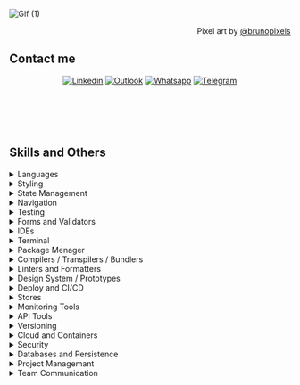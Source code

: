 
![Gif (1)](https://github.com/caiorodrigues/caiorodrigues/assets/2632292/ff318fc0-1a41-4eaf-a0d4-d9a1627f0ba7)

<div align="right">
  Pixel art by <a href="https://brunopixels.tumblr.com/">@brunopixels</a>
</div>

<h2 align="left">Contact me</h2>
<div align="center">
  
  [![Linkedin](https://img.shields.io/badge/-LinkedIn-blue?style=flat&logo=Linkedin&logoColor=white)](https://www.linkedin.com/in/caio-rodrigues-cruz-francisco/)
  [![Outlook](https://img.shields.io/badge/-Outlook-0078D4?style=flat&logo=Microsoft-Outlook&logoColor=white)](mailto:caiorodrigues@hotmail.com)
  [![Whatsapp](https://img.shields.io/badge/-Whatsapp-25D366?style=flat&logo=Whatsapp&logoColor=white)](https://wa.me/5515991167947)
  [![Telegram](https://img.shields.io/badge/-Telegram-26A5E4?style=flat&logo=Telegram&logoColor=white)](https://t.me/caiorodr)
  
</br></br>
<div align='left'>
</br>
  
  ## Skills and Others
  <details><summary>Languages</summary>
    </br>
    <img src="https://img.shields.io/badge/JavaScript-F9DC3e?style=for-the-badge&logo=JavaScript&logoColor=black" />
    <img src="https://img.shields.io/badge/TypeScript-007ACC?style=for-the-badge&logo=typescript&logoColor=white" /> 
    <img src="https://img.shields.io/badge/React-20232A?style=for-the-badge&logo=react&logoColor=61DAFB" />
    <img src="https://img.shields.io/badge/React_Native-20232A?style=for-the-badge&logo=react&logoColor=61DAFB" />
    <img src="https://img.shields.io/badge/Objective_C-06c?style=for-the-badge&logo=objectivec&logoColor=61DAFB" />
    <img src="https://img.shields.io/badge/Swift-FA7343?style=for-the-badge&logo=swift&logoColor=white" />
    <img src="https://img.shields.io/badge/Java-F9DC3e?style=for-the-badge&logo=java&logoColor=white" />
    <img src="https://img.shields.io/badge/Kotlin-0095D5?&style=for-the-badge&logo=kotlin&logoColor=white" />
    <img src="https://img.shields.io/badge/Markdown-000000?style=for-the-badge&logo=markdown&logoColor=white" />
  </details>
  <details><summary>Styling</summary>
    </br>
    <img src="https://img.shields.io/badge/CSS3-1572B6?style=for-the-badge&logo=css3&logoColor=white" />
    <img src="https://img.shields.io/badge/styled--components-DB7093?style=for-the-badge&logo=styled-components&logoColor=white" />
    <img src="https://img.shields.io/badge/Material--UI-007FFF?style=for-the-badge&logo=mui&logoColor=white" />
    <img src="https://img.shields.io/badge/Tailwind_CSS-38B2AC?style=for-the-badge&logo=tailwind-css&logoColor=white" />
  </details>
  <details><summary>State Management</summary>
    </br>
    <img src="https://img.shields.io/badge/Redux-593D88?style=for-the-badge&logo=redux&logoColor=white" />
    <img src="https://img.shields.io/badge/zustand-F7DF1E?style=for-the-badge&logo=zustand&logoColor=white" />
    <img src="https://img.shields.io/badge/React%20Query-EF4444?style=for-the-badge&logo=react-query&logoColor=white" />
  </details>
  <details><summary>Navigation</summary>
    </br>
    <img src="https://img.shields.io/badge/React%20Navigation-613cc4?style=for-the-badge&logo=react-navigation&logoColor=white" />
    <img src="https://img.shields.io/badge/React_Router-CA4245?style=for-the-badge&logo=react-router&logoColor=white" />
  </details>
  <details><summary>Testing</summary>
    </br>
    <img src="https://img.shields.io/badge/Jest-C21325?style=for-the-badge&logo=Jest&logoColor=white" />
    <img src="https://img.shields.io/badge/testing%20library-E33332?style=for-the-badge&logo=testing-library&logoColor=white" />
    <img src="https://img.shields.io/badge/Detox-0C6EFC?style=for-the-badge&logo=wix&logoColor=white" />
  </details>
  <details><summary>Forms and Validators</summary>
    </br>
    <img src="https://img.shields.io/badge/React%20Hook%20Form-ec5990?style=for-the-badge&logo=react-hook-form&logoColor=white" />
    <img src="https://img.shields.io/badge/Zod-1572B6?style=for-the-badge&logo=zod&logoColor=white" />
  </details>
  <details><summary>IDEs</summary>
    </br>
    <img src="https://img.shields.io/badge/Visual_Studio_Code-0078D4?style=for-the-badge&logo=visual%20studio%20code&logoColor=white" /> 
    <img src="https://img.shields.io/badge/Android_Studio-3DDC84?style=for-the-badge&logo=android-studio&logoColor=white" /> 
    <img src="https://img.shields.io/badge/Xcode-007ACC?style=for-the-badge&logo=Xcode&logoColor=white" />
  </details>
  <details><summary>Terminal</summary>
    </br>
    <img src="https://img.shields.io/badge/GNU%20Bash-4EAA25?style=for-the-badge&logo=GNU%20Bash&logoColor=white" /> 
    <img src="https://img.shields.io/badge/iTerm2-000000?style=for-the-badge&logo=iterm2&logoColor=white" />
    <img src="https://img.shields.io/badge/powershell-5391FE?style=for-the-badge&logo=powershell&logoColor=white" /> 
    <img src="https://img.shields.io/badge/windows%20terminal-4D4D4D?style=for-the-badge&logo=windows%20terminal&logoColor=white" />
  </details>
  <details><summary>Package Menager</summary>
    </br>
    <img src="https://img.shields.io/badge/npm-CB3837?style=for-the-badge&logo=npm&logoColor=white" /> 
    <img src="https://img.shields.io/badge/yarn-2C8EBB?style=for-the-badge&logo=yarn&logoColor=white" /> 
    <img src="https://img.shields.io/badge/pnpm-F69220?style=for-the-badge&logo=pnpm&logoColor=white" /> 
  </details>
  <details><summary>Compilers / Transpilers / Bundlers</summary>
    </br>
    <img src="https://img.shields.io/badge/Babel-F9DC3e?style=for-the-badge&logo=babel&logoColor=black" />
    <img src="https://img.shields.io/badge/Webpack-2b3a42?style=for-the-badge&logo=webpack&logoColor=1a6bac" />
    <img src="https://img.shields.io/badge/Gradle-02303A.svg?style=for-the-badge&logo=Gradle&logoColor=white" />
  </details>
  <details><summary>Linters and Formatters</summary>
    </br>
    <img src="https://img.shields.io/badge/eslint-3A33D1?style=for-the-badge&logo=eslint&logoColor=white" /> 
    <img src="https://img.shields.io/badge/prettier-1A2C34?style=for-the-badge&logo=prettier&logoColor=F7BA3E" /> 
    <img src="https://img.shields.io/badge/SonarLint-CB2029?style=for-the-badge&logo=sonarlint&logoColor=white" />
  </details>
  <details><summary>Design System / Prototypes</summary>
    </br>
    <img src="https://img.shields.io/badge/Figma-F24E1E?style=for-the-badge&logo=figma&logoColor=white" /> 
    <img src="https://img.shields.io/badge/Sketch-FFB387?style=for-the-badge&logo=sketch&logoColor=black" />
    <img src="https://img.shields.io/badge/Storybook-ff4785?style=for-the-badge&logo=storybook&logoColor=white" />
  </details>
  <details><summary>Deploy and CI/CD</summary>
    </br>
    <img src="https://img.shields.io/badge/NX_Workspace-143157?style=for-the-badge&logo=NX&logoColor=white" />
    <img src="https://img.shields.io/badge/Bitrise-683D87?style=for-the-badge&logo=bitrise&logoColor=white" />
    <img src="https://img.shields.io/badge/Jenkins-D24939?style=for-the-badge&logo=Jenkins&logoColor=white" />
    <img src="https://img.shields.io/badge/App%20Center-CB2E6D?style=for-the-badge&logo=visualstudioappcenter&logoColor=white" />
    <img src="https://img.shields.io/badge/Heroku-430098?style=for-the-badge&logo=heroku&logoColor=white" />
  </details>
  <details><summary>Stores</summary>
    </br>
    <img src="https://img.shields.io/badge/AppStore-0D96F6?style=for-the-badge&logo=appstore&logoColor=white" />
    <img src="https://img.shields.io/badge/Google%20Play-414141?style=for-the-badge&logo=googleplay&logoColor=white" />
  </details>
  <details><summary>Monitoring Tools</summary>
    </br>
    <img src="https://img.shields.io/badge/Dynatrace-1496FF?style=for-the-badge&logo=dynatrace&logoColor=white" />
    <img src="https://img.shields.io/badge/Sentry-362D59?style=for-the-badge&logo=sentry&logoColor=white" />
    <img src="https://img.shields.io/badge/Firebase-039BE5?style=for-the-badge&logo=Firebase&logoColor=white" />
  </details>
  <details><summary>API Tools</summary>
    </br>
    <img src="https://img.shields.io/badge/Postman-FF6C37?style=for-the-badge&logo=postman&logoColor=white" /> 
    <img src="https://img.shields.io/badge/Insomnia-4000BF?logo=insomnia&logoColor=white&style=for-the-badge" />
    <img src="https://img.shields.io/badge/-Swagger-%23Clojure?style=for-the-badge&logo=swagger&logoColor=white" />
  </details>
  <details><summary>Versioning</summary>
    </br>
    <img src="https://img.shields.io/badge/GIT-E44C30?style=for-the-badge&logo=git&logoColor=white" />
    <img src="https://img.shields.io/badge/GITHUB-181717?style=for-the-badge&logo=github&logoColor=white" />
  </details>
  <details><summary>Cloud and Containers</summary>
    </br>
    <img src="https://img.shields.io/badge/docker-%230db7ed.svg?style=for-the-badge&logo=docker&logoColor=white" /> 
    <img src="https://img.shields.io/badge/Supabase-181818?style=for-the-badge&logo=supabase&logoColor=white" />
  </details>
  <details><summary>Security</summary>
    </br>
    <img src="https://img.shields.io/badge/json%20web%20tokens-323330?style=for-the-badge&logo=json-web-tokens&logoColor=pink" />
  </details>
  <details><summary>Databases and Persistence</summary>
    </br>
    <img src="https://img.shields.io/badge/PostgreSQL-316192?style=for-the-badge&logo=postgresql&logoColor=white" />
    <img src="https://img.shields.io/badge/MariaDB-003545?style=for-the-badge&logo=mariadb&logoColor=white" />
    <img src="https://img.shields.io/badge/Microsoft_SQL_Server-CC2927?style=for-the-badge&logo=microsoft-sql-server&logoColor=white" />
    <img src="https://img.shields.io/badge/MySQL-00000F?style=for-the-badge&logo=mysql&logoColor=white" />
    <img src="https://img.shields.io/badge/Oracle-F80000?style=for-the-badge&logo=oracle&logoColor=white" />
    <img src="https://img.shields.io/badge/MongoDB-4EA94B?style=for-the-badge&logo=mongodb&logoColor=white" /> 
    <img src="https://img.shields.io/badge/SQLite-07405E?style=for-the-badge&logo=sqlite&logoColor=white" />
    <img src="https://img.shields.io/badge/sequelize-323330?style=for-the-badge&logo=sequelize&logoColor=blue" />
    <img src="https://img.shields.io/badge/redis-%23DD0031.svg?&style=for-the-badge&logo=redis&logoColor=white" />
    <img src="https://img.shields.io/badge/Prisma-3982CE?style=for-the-badge&logo=Prisma&logoColor=white" />
  </details>
  <details><summary>Project Managemant</summary>
    </br>
    <img src="https://img.shields.io/badge/Jira-0052CC?style=for-the-badge&logo=Jira&logoColor=white" />
    <img src="https://img.shields.io/badge/Trello-0052CC?style=for-the-badge&logo=trello&logoColor=white" /> 
    <img src="https://img.shields.io/badge/confluence-%23172BF4.svg?style=for-the-badge&logo=confluence&logoColor=white" /> 
    <img src="https://img.shields.io/badge/Notion-000000?style=for-the-badge&logo=notion&logoColor=white" /> 
    <img src="https://img.shields.io/badge/Miro-050038?style=for-the-badge&logo=Miro&logoColor=white" /> 
  </details>
  <details><summary>Team Communication</summary>
    </br>
    <img src="https://img.shields.io/badge/Slack-611f69?style=for-the-badge&logo=slack" />
    <img src="https://img.shields.io/badge/Teams-6264A7?style=for-the-badge&logo=microsoftteams&logoColor=white" />
    <img src="https://img.shields.io/badge/Meet-00897B?style=for-the-badge&logo=googlemeet&logoColor=white" />
    <img src="https://img.shields.io/static/v1?message=Discord&logo=discord&label=&color=5865F2&logoColor=white&labelColor=&style=for-the-badge" />
  </details>
  </br>
</div>
</br>
</br>
<!--<img alt="snake eating my contributions" src="https://raw.githubusercontent.com/caiorodrigues/caiorodrigues/output/github-contribution-grid-snake.svg" /> -->
